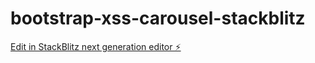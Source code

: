 # bootstrap-xss-carousel-stackblitz

[Edit in StackBlitz next generation editor ⚡️](https://stackblitz.com/~/github.com/hdtmccallie/bootstrap-xss-carousel-stackblitz)